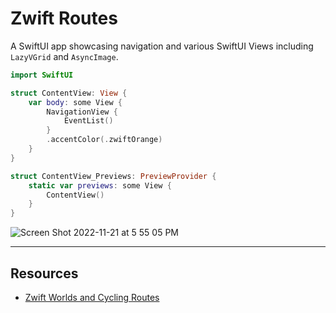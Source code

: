 # Zwift Routes 

A SwiftUI app showcasing navigation and various SwiftUI Views including `LazyVGrid` and `AsyncImage`. 

```swift
import SwiftUI

struct ContentView: View {
    var body: some View {
        NavigationView {
            EventList()
        }
        .accentColor(.zwiftOrange)
    }
}

struct ContentView_Previews: PreviewProvider {
    static var previews: some View {
        ContentView()
    }
}
```

![Screen Shot 2022-11-21 at 5 55 05 PM](https://user-images.githubusercontent.com/1819208/203174403-6194c50e-895c-49f1-888d-d59f89c6216a.png)

***

## Resources

* [Zwift Worlds and Cycling Routes](https://support.zwift.com/en_us/zwift-worlds-and-cycling-routes-Sy2_gxTGB)

